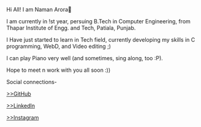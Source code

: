 Hi All! I am Naman Arora👋

I am currently in !st year, persuing B.Tech in Computer Engineering, from Thapar Institute of Engg. and Tech, Patiala, Punjab.

I Have just started to learn in Tech field, currently developing my skills in C programming, WebD, and Video editing ;)

I can play Piano very well (and sometimes, sing along, too :P).

Hope to meet n work with you all soon :))

Social connections-

[>>GitHub](https://github.com/namanarora3)

[>>LinkedIn](https://www.linkedin.com/in/namanarora3/)

[>>Instagram](https://www.instagram.com/that.piano.guy_/)

